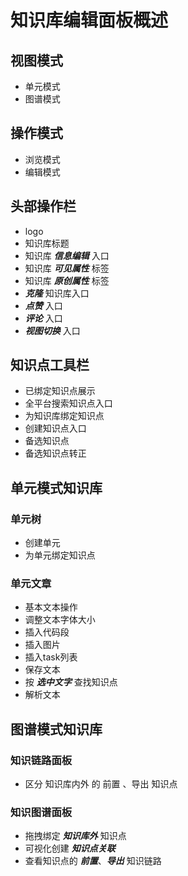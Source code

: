 # 知识库编辑面板概述

## 视图模式

- 单元模式
- 图谱模式


## 操作模式

- 浏览模式
- 编辑模式

## 头部操作栏

- logo
- 知识库标题
- 知识库 ***信息编辑*** 入口
- 知识库 ***可见属性*** 标签
- 知识库 ***原创属性*** 标签
- ***克隆*** 知识库入口
- ***点赞*** 入口
- ***评论*** 入口
- ***视图切换*** 入口

## 知识点工具栏

- 已绑定知识点展示
- 全平台搜索知识点入口
- 为知识库绑定知识点
- 创建知识点入口
- 备选知识点
- 备选知识点转正

## 单元模式知识库

### 单元树

- 创建单元
- 为单元绑定知识点

### 单元文章

- 基本文本操作
- 调整文本字体大小
- 插入代码段
- 插入图片
- 插入task列表
- 保存文本
- 按 ***选中文字*** 查找知识点
- 解析文本


## 图谱模式知识库

### 知识链路面板

- 区分 知识库内外 的 前置 、导出 知识点

### 知识图谱面板

- 拖拽绑定 ***知识库外*** 知识点
- 可视化创建 ***知识点关联***
- 查看知识点的 ***前置***、***导出*** 知识链路
